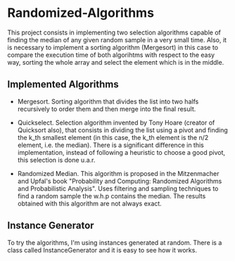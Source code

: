 # Randomized-Algorithms

This project consists in implementing two selection algorithms capable of finding the median of any given random sample in a very small time. Also, it is necessary to implement a sorting algorithm (Mergesort) in this case to compare the execution time of both algorihtms with respect to the easy way, sorting the whole array and select the element which is in the middle.

## Implemented Algorithms

* Mergesort. Sorting algorithm that divides the list into two halfs recursively to order them and then merge into the final result.

* Quickselect. Selection algorithm invented by Tony Hoare (creator of Quicksort also), that consists in dividing the list using a pivot and finding the k_th smallest element (in this case, the k_th element is the n/2 element, i.e. the median). There is a significant difference in this implementation, instead of following a heuristic to choose a good pivot, this selection is done u.a.r.

* Randomized Median. This algorithm is proposed in the Mitzenmacher and Upfal's book "Probability and Computing: Randomized Algorithms and Probabilistic Analysis". Uses filtering and sampling techniques to find a random sample the w.h.p contains the median. The results obtained with this algorithm are not always exact.

## Instance Generator

To try the algorithms, I'm using instances generated at random. There is a class called InstanceGenerator and it is easy to see how it works.
